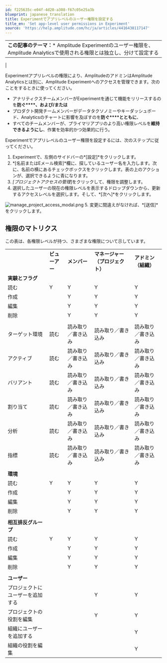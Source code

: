 ```yaml
---
id: f225635c-e04f-4d20-a308-f67c05e25a3b
blueprint: japanese_translation
title: Experimentでアプリレベルのユーザー権限を設定する
title_en: 'Set app-level user permissions in Experiment'
source: 'https://help.amplitude.com/hc/ja/articles/4416438117147'
---
```

|  |
| --- |
| **この記事のテーマ：*** Amplitude Experimentのユーザー権限を、Amplitude Analyticsで使用される権限とは独立し、分けて設定する
 |

Experimentアプリレベルの権限により、AmplitudeのアドミンはAmplitude Analyticsとは別に、Amplitude Experimentへのアクセスを管理できます。次のことをするときに使ってください。

* アナリティクスチームメンバーがExperimentを通じて機能をリリースするのを**防ぐ****、および/または**
* プロダクト開発チームメンバーがデータタクソノミーやキーダッシュボード、Analyticsのチャートに影響を及ぼすのを**防ぐ****とともに**、
* すべてのチームメンバーが、プライマリアプリのより高い権限レベルを**維持できるようにし**、作業を効率的かつ効果的に行う。

Experimentでアプリレベルのユーザー権限を設定するには、次のステップに従ってください。

1. Experimentで、左側のサイドバーの*[設定]*をクリックします。
2. *[名前またはEメール検索]*欄に、探しているユーザー名を入力します。次に、名前の横にあるチェックボックスをクリックします。表の上のアクションが、選択できるように青になります。
3. *[プロジェクトアクセスの管理*]をクリックして、権限を調整します。
4. 選択したユーザーの現在の権限レベルを表示するドロップダウンから、更新するアクセスレベルを選択します。そして、*[次へ]*をクリックします。  
  
![manage_project_access_modal.png](/docs/output/img/jp/manage-project-access-modal-png.png)
5. 変更に間違えがなければ、*[送信]*をクリックします。

## 権限のマトリクス

この表は、各権限レベルが持つ、さまざまな権限について示しています。

|  |  |  |  |  |
| --- | --- | --- | --- | --- |
|  | **ビューアー** | **メンバー** | **マネージャー（プロジェクト）** | **アドミン（組織）** |
| **実験とフラグ** |  |  |  |  |
| 読む | Y | Y | Y | Y |
| 作成 |  | Y | Y | Y |
| 編集 |  | Y | Y | Y |
| 削除 |  | Y | Y | Y |
|  |  |  |  |  |
| ターゲット環境 | 読む | 読み取り／書き込み | 読み取り／書き込み | 読み取り／書き込み |
| アクティブ | 読む | 読み取り／書き込み | 読み取り／書き込み | 読み取り／書き込み |
| バリアント | 読む | 読み取り／書き込み | 読み取り／書き込み | 読み取り／書き込み |
| 割り当て | 読む | 読み取り／書き込み | 読み取り／書き込み | 読み取り／書き込み |
| 分析 | 読む | 読み取り／書き込み | 読み取り／書き込み | 読み取り／書き込み |
| 指標 | 読む | 読み取り／書き込み | 読み取り／書き込み | 読み取り／書き込み |
|  |  |  |  |  |
| **環境** |  |  |  |  |
| 読む | Y | Y | Y | Y |
| 作成 |  | Y | Y | Y |
| 編集 |  | Y | Y | Y |
| 削除 |  | Y | Y | Y |
|  |  |  |  |  |
| **相互排反グループ** |  |  |  |  |
| 読む | Y | Y | Y | Y |
| 作成 |  | Y | Y | Y |
| 編集 |  | Y | Y | Y |
| 削除 |  | Y | Y | Y |
|  |  |  |  |  |
| **ユーザー** |  |  |  |  |
| プロジェクトにユーザーを追加する |  |  | Y | Y |
| プロジェクトの役割を編集 |  |  | Y | Y |
| 組織にユーザーを追加する |  |  |  | Y |
| 組織の役割を編集 |  |  |  | Y |
